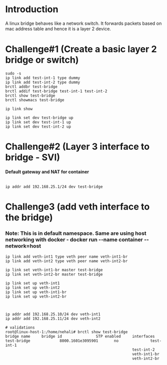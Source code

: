 #

# Introduction

A linux bridge behaves like a network switch. It forwards packets based on mac address table and hence it is a layer 2 device.

# Challenge#1 (Create a basic layer 2 bridge or switch)

```
sudo -s
ip link add test-int-1 type dummy
ip link add test-int-2 type dummy
brctl addbr test-bridge
brctl addif test-bridge test-int-1 test-int-2
brctl show test-bridge
brctl showmacs test-bridge

ip link show

ip link set dev test-bridge up
ip link set dev test-int-1 up
ip link set dev test-int-2 up
```

# Challenge#2 (Layer 3 interface to bridge - SVI)

#### Default gateway and NAT for container

```

ip addr add 192.168.25.1/24 dev test-bridge

```

# Challenge3 (add veth interface to the bridge)

### Note: This is in default namespace. Same are using host networking with docker - docker run --name container --network=host

```
ip link add veth-int1 type veth peer name veth-int1-br
ip link add veth-int2 type veth peer name veth-int2-br

ip link set veth-int1-br master test-bridge
ip link set veth-int2-br master test-bridge

ip link set up veth-int1
ip link set up veth-int2
ip link set up veth-int1-br
ip link set up veth-int2-br



ip addr add 192.168.25.10/24 dev veth-int1
ip addr add 192.168.25.11/24 dev veth-int2

# validations
root@linux-host-1:/home/nehali# brctl show test-bridge
bridge name     bridge id               STP enabled     interfaces
test-bridge             8000.1601e3095901       no              test-int-1
                                                        test-int-2
                                                        veth-int1-br
                                                        veth-int2-br
```
